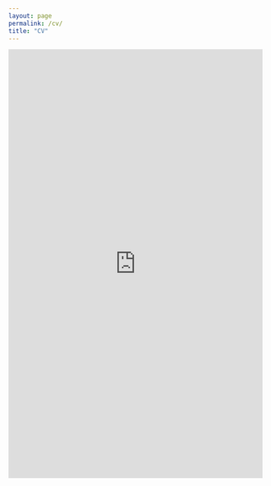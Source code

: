 ```yaml
---
layout: page
permalink: /cv/
title: "CV"
---
```

<!-- 
<a href="https://ant-stephenson.github.io/assets/CV.pdf" class="image fit"></a>
type="application/pdf" -->
<embed src="https://ant-stephenson.github.io/assets/CV.pdf" width="100%" height="850px"/>
<!-- <object data="https://ant-stephenson.github.io/assets/CV.pdf" width="100%" height="850px" type="application/pdf"></object> -->


